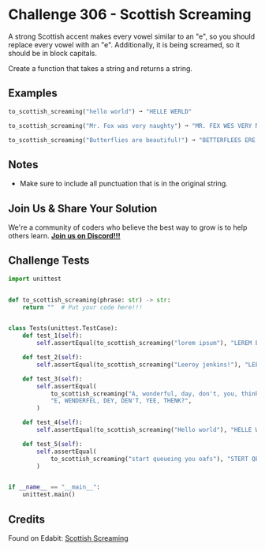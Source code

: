 # Challenge 306 - Scottish Screaming

A strong Scottish accent makes every vowel similar to an "e", so you should replace every vowel with an "e". Additionally, it is being screamed, so it should be in block capitals.

Create a function that takes a string and returns a string.

## Examples
```python
to_scottish_screaming("hello world") ➞ "HELLE WERLD"

to_scottish_screaming("Mr. Fox was very naughty") ➞ "MR. FEX WES VERY NEEGHTY"

to_scottish_screaming("Butterflies are beautiful!") ➞ "BETTERFLEES ERE BEEETEFEL!"
```
## Notes

- Make sure to include all punctuation that is in the original string.

## Join Us & Share Your Solution

We're a community of coders who believe the best way to grow is to help others learn. **[Join us on Discord!!!]("https"://discord.gg/sfHykntuGy)**

## Challenge Tests
```python
import unittest


def to_scottish_screaming(phrase: str) -> str:
    return ""  # Put your code here!!!


class Tests(unittest.TestCase):
    def test_1(self):
        self.assertEqual(to_scottish_screaming("lorem ipsum"), "LEREM EPSEM")

    def test_2(self):
        self.assertEqual(to_scottish_screaming("Leeroy jenkins!"), "LEEREY JENKENS!")

    def test_3(self):
        self.assertEqual(
            to_scottish_screaming("A, wonderful, day, don't, you, think?"),
            "E, WENDERFEL, DEY, DEN'T, YEE, THENK?",
        )

    def test_4(self):
        self.assertEqual(to_scottish_screaming("Hello world"), "HELLE WERLD")

    def test_5(self):
        self.assertEqual(
            to_scottish_screaming("start queueing you oafs"), "STERT QEEEEENG YEE EEFS"
        )


if __name__ == "__main__":
    unittest.main()
```
## Credits

Found on Edabit: [Scottish Screaming](https://edabit.com/challenge/2hvruws6kgiKj98Rv)

